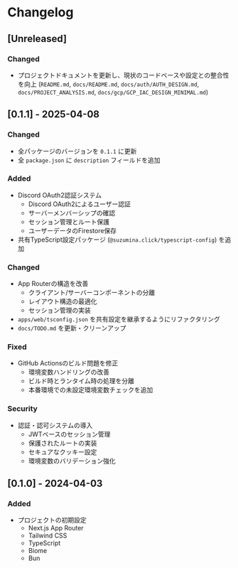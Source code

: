 # Changelog

## [Unreleased]

### Changed

- プロジェクトドキュメントを更新し、現状のコードベースや設定との整合性を向上 (`README.md`, `docs/README.md`, `docs/auth/AUTH_DESIGN.md`, `docs/PROJECT_ANALYSIS.md`, `docs/gcp/GCP_IAC_DESIGN_MINIMAL.md`)

## [0.1.1] - 2025-04-08

### Changed

- 全パッケージのバージョンを `0.1.1` に更新
- 全 `package.json` に `description` フィールドを追加

### Added

- Discord OAuth2認証システム
  - Discord OAuth2によるユーザー認証
  - サーバーメンバーシップの確認
  - セッション管理とルート保護
  - ユーザーデータのFirestore保存
- 共有TypeScript設定パッケージ (`@suzumina.click/typescript-config`) を追加

### Changed

- App Routerの構造を改善
  - クライアント/サーバーコンポーネントの分離
  - レイアウト構造の最適化
  - セッション管理の実装
- `apps/web/tsconfig.json` を共有設定を継承するようにリファクタリング
- `docs/TODO.md` を更新・クリーンアップ

### Fixed

- GitHub Actionsのビルド問題を修正
  - 環境変数ハンドリングの改善
  - ビルド時とランタイム時の処理を分離
  - 本番環境での未設定環境変数チェックを追加

### Security

- 認証・認可システムの導入
  - JWTベースのセッション管理
  - 保護されたルートの実装
  - セキュアなクッキー設定
  - 環境変数のバリデーション強化

## [0.1.0] - 2024-04-03

### Added

- プロジェクトの初期設定
  - Next.js App Router
  - Tailwind CSS
  - TypeScript
  - Biome
  - Bun
